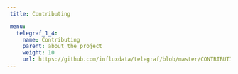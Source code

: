 ```yaml
---
 title: Contributing

 menu:
   telegraf_1_4:
     name: Contributing
     parent: about_the_project
     weight: 10
     url: https://github.com/influxdata/telegraf/blob/master/CONTRIBUTING.md
---
```

